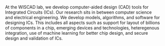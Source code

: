 ---
---


At the WISCAD lab, we develop computer-aided design (CAD) tools for Integrated Circuits (ICs). Our research sits in between computer science and electrical engineering. We develop models, algorithms, and software for designing ICs.  This includes all aspects such as support for layout of billions of components in a chip, emerging devices and technologies, heteregenous integration, use of machine learning for better chip design, and secure design and validation of ICs. 

